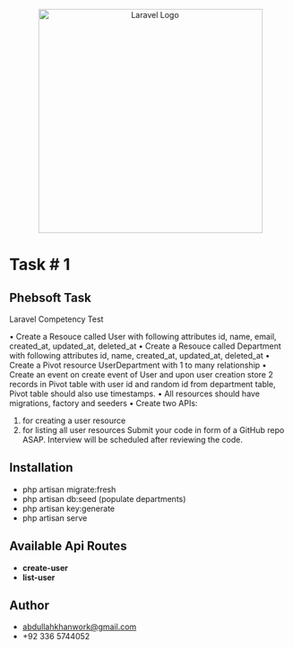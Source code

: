 <p align="center"><a href="https://laravel.com" target="_blank"><img src="https://raw.githubusercontent.com/laravel/art/master/logo-lockup/5%20SVG/2%20CMYK/1%20Full%20Color/laravel-logolockup-cmyk-red.svg" width="400" alt="Laravel Logo"></a></p>

# Task # 1

## Phebsoft Task

Laravel Competency Test

• Create a Resouce called User with following attributes id, name, email, created_at, updated_at, deleted_at
• Create a Resouce called Department with following attributes id, name, created_at, updated_at, deleted_at
• Create a Pivot resource UserDepartment with 1 to many relationship
• Create an event on create event of User and upon user creation store 2 records in Pivot table with user id and random id from department table, Pivot table should also use timestamps.
• All resources should have migrations, factory and seeders
• Create two APIs:
1. for creating a user resource
2. for listing all user resources
   Submit your code in form of a GitHub repo ASAP. Interview will be scheduled after reviewing the code.

## Installation
- php artisan migrate:fresh
- php artisan db:seed (populate departments)
- php artisan key:generate
- php artisan serve

## Available Api Routes

- **create-user**
- **list-user**

## Author

- abdullahkhanwork@gmail.com
- +92 336 5744052
